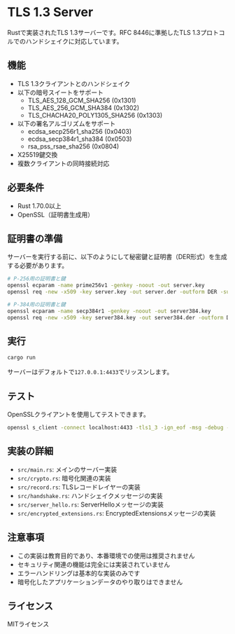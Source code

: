# TLS 1.3 Server

Rustで実装されたTLS 1.3サーバーです。RFC 8446に準拠したTLS 1.3プロトコルでのハンドシェイクに対応しています。

## 機能

- TLS 1.3クライアントとのハンドシェイク
- 以下の暗号スイートをサポート
  - TLS_AES_128_GCM_SHA256 (0x1301)
  - TLS_AES_256_GCM_SHA384 (0x1302)
  - TLS_CHACHA20_POLY1305_SHA256 (0x1303)
- 以下の署名アルゴリズムをサポート
  - ecdsa_secp256r1_sha256 (0x0403)
  - ecdsa_secp384r1_sha384 (0x0503)
  - rsa_pss_rsae_sha256 (0x0804)
- X25519鍵交換
- 複数クライアントの同時接続対応

## 必要条件

- Rust 1.70.0以上
- OpenSSL（証明書生成用）

## 証明書の準備

サーバーを実行する前に、以下のようにして秘密鍵と証明書（DER形式）を生成する必要があります。

```bash
# P-256用の証明書と鍵
openssl ecparam -name prime256v1 -genkey -noout -out server.key
openssl req -new -x509 -key server.key -out server.der -outform DER -subj "/CN=localhost"

# P-384用の証明書と鍵
openssl ecparam -name secp384r1 -genkey -noout -out server384.key
openssl req -new -x509 -key server384.key -out server384.der -outform DER -subj "/CN=localhost"
```

## 実行

```bash
cargo run
```

サーバーはデフォルトで`127.0.0.1:4433`でリッスンします。

## テスト

OpenSSLクライアントを使用してテストできます。

```bash
openssl s_client -connect localhost:4433 -tls1_3 -ign_eof -msg -debug -state -trace
```

## 実装の詳細

- `src/main.rs`: メインのサーバー実装
- `src/crypto.rs`: 暗号化関連の実装
- `src/record.rs`: TLSレコードレイヤーの実装
- `src/handshake.rs`: ハンドシェイクメッセージの実装
- `src/server_hello.rs`: ServerHelloメッセージの実装
- `src/encrypted_extensions.rs`: EncryptedExtensionsメッセージの実装

## 注意事項

- この実装は教育目的であり、本番環境での使用は推奨されません
- セキュリティ関連の機能は完全には実装されていません
- エラーハンドリングは基本的な実装のみです
- 暗号化したアプリケーションデータのやり取りはできません

## ライセンス

MITライセンス 
